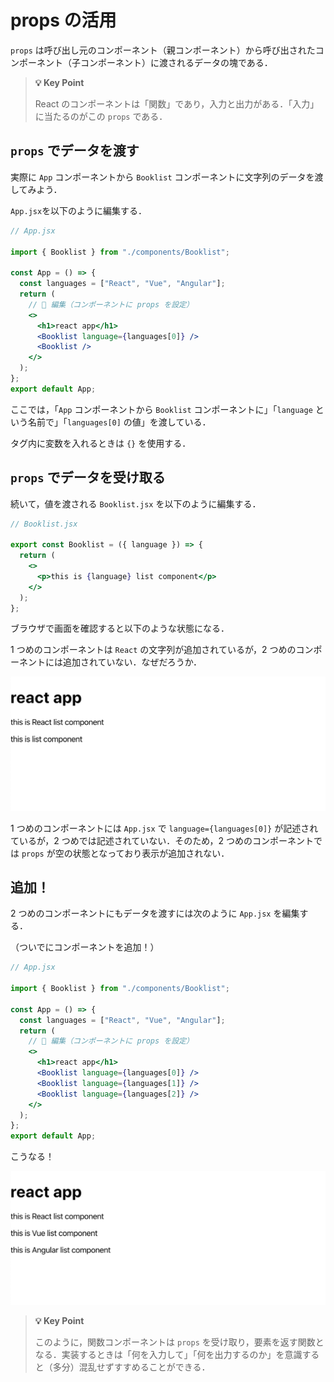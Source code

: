 # props の活用

`props` は呼び出し元のコンポーネント（親コンポーネント）から呼び出されたコンポーネント（子コンポーネント）に渡されるデータの塊である．

> **💡 Key Point**
>
> React のコンポーネントは「関数」であり，入力と出力がある．「入力」に当たるのがこの `props` である．

## `props` でデータを渡す

実際に `App` コンポーネントから `Booklist` コンポーネントに文字列のデータを渡してみよう．

`App.jsx`を以下のように編集する．

```jsx
// App.jsx

import { Booklist } from "./components/Booklist";

const App = () => {
  const languages = ["React", "Vue", "Angular"];
  return (
    // 🔽 編集（コンポーネントに props を設定）
    <>
      <h1>react app</h1>
      <Booklist language={languages[0]} />
      <Booklist />
    </>
  );
};
export default App;
```

ここでは，「`App` コンポーネントから `Booklist` コンポーネントに」「`language` という名前で」「`languages[0]` の値」を渡している．

タグ内に変数を入れるときは `{}` を使用する．

## `props` でデータを受け取る

続いて，値を渡される `Booklist.jsx` を以下のように編集する．

```jsx
// Booklist.jsx

export const Booklist = ({ language }) => {
  return (
    <>
      <p>this is {language} list component</p>
    </>
  );
};
```

ブラウザで画面を確認すると以下のような状態になる．

1 つめのコンポーネントは `React` の文字列が追加されているが，2 つめのコンポーネントには追加されていない．なぜだろうか．

![メイン画面4](./img/mainview04.png)

1 つめのコンポーネントには `App.jsx` で `language={languages[0]}` が記述されているが，2 つめでは記述されていない．そのため，2 つめのコンポーネントでは `props` が空の状態となっており表示が追加されない．

## 追加！

2 つめのコンポーネントにもデータを渡すには次のように `App.jsx` を編集する．

（ついでにコンポーネントを追加！）

```jsx
// App.jsx

import { Booklist } from "./components/Booklist";

const App = () => {
  const languages = ["React", "Vue", "Angular"];
  return (
    // 🔽 編集（コンポーネントに props を設定）
    <>
      <h1>react app</h1>
      <Booklist language={languages[0]} />
      <Booklist language={languages[1]} />
      <Booklist language={languages[2]} />
    </>
  );
};
export default App;
```

こうなる！

![メイン画面5](./img/mainview05.png)

> **💡 Key Point**
>
> このように，関数コンポーネントは `props` を受け取り，要素を返す関数となる．実装するときは「何を入力して」「何を出力するのか」を意識すると（多分）混乱せずすすめることができる．
